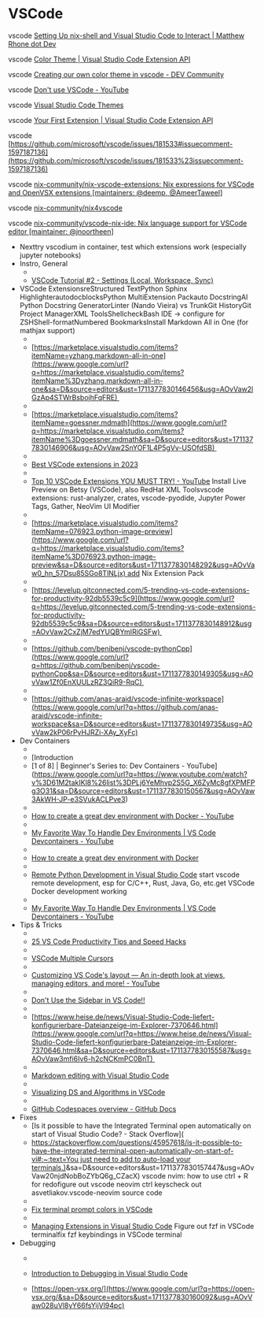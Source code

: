 # VSCode

vscode  [Setting Up nix-shell and Visual Studio Code to Interact | Matthew Rhone dot Dev](ghttps://matthewrhone.dev/nixos-vscode-environment)

vscode [Color Theme | Visual Studio Code Extension API](ghttps://code.visualstudio.com/api/extension-guides/color-theme%23create-a-new-color-theme)

vscode [Creating our own color theme in vscode - DEV Community](ghttps://dev.to/vinaybommana7/creating-our-own-color-theme-in-vscode-2b9m)

vscode [Don't use VSCode - YouTube](ghttps://www.youtube.com/watch?v%3DGUovhZYNO-M%26t%3D1625s)

vscode [Visual Studio Code Themes](ghttps://code.visualstudio.com/docs/getstarted/themes)

vscode [Your First Extension | Visual Studio Code Extension API](ghttps://code.visualstudio.com/api/get-started/your-first-extension)

vscode [https://github.com/microsoft/vscode/issues/181533#issuecomment-1597187136](https://github.com/microsoft/vscode/issues/181533%23issuecomment-1597187136)

vscode [nix-community/nix-vscode-extensions: Nix expressions for VSCode and OpenVSX extensions [maintainers: @deemp, @AmeerTaweel]](ghttps://github.com/nix-community/nix-vscode-extensions)

vscode [nix-community/nix4vscode](ghttps://github.com/nix-community/nix4vscode)

vscode [nix-community/vscode-nix-ide: Nix language support for VSCode editor [maintainer: @jnoortheen]](https://github.com/nix-community/vscode-nix-ide)


* Nexttry vscodium in container, test which extensions work (especially jupyter notebooks)
* Instro, General 
    * [](https://www.google.com/url?q=https://youtu.be/rIa2UeMDXIg&sa=D&source=editors&ust=1711377830145454&usg=AOvVaw2_98xpxtFVFgkrDEZ1JB2j)
    * [VSCode Tutorial #2 - Settings (Local, Workspace, Sync)](https://www.google.com/url?q=https://youtu.be/rIa2UeMDXIg&sa=D&source=editors&ust=1711377830145756&usg=AOvVaw3xZyxDYJxI5-oIFA9aLdqE)
* VSCode ExtensionsreStructured TextPython Sphinx HighlighterautodocblocksPython MultiExtension Packauto DocstringAI Python Docstring GeneratorLinter (Nando Vieira) vs TrunkGit HistoryGit Project ManagerXML ToolsShellcheckBash IDE → configure for ZSHShell-formatNumbered BookmarksInstall Markdown All in One (for mathjax support) 
    * [](https://www.google.com/url?q=https://marketplace.visualstudio.com/items?itemName%3Dyzhang.markdown-all-in-one&sa=D&source=editors&ust=1711377830146190&usg=AOvVaw2mYhElK0ztQS1RJh3sbprt)
    * [https://marketplace.visualstudio.com/items?itemName=yzhang.markdown-all-in-one](https://www.google.com/url?q=https://marketplace.visualstudio.com/items?itemName%3Dyzhang.markdown-all-in-one&sa=D&source=editors&ust=1711377830146456&usg=AOvVaw2lGzAp4STWrBsbojhFqFRE) 
    * [](https://www.google.com/url?q=https://marketplace.visualstudio.com/items?itemName%3Dgoessner.mdmath&sa=D&source=editors&ust=1711377830146684&usg=AOvVaw3hMNibGP9iaDOFSOR83h9i)
    * [https://marketplace.visualstudio.com/items?itemName=goessner.mdmath](https://www.google.com/url?q=https://marketplace.visualstudio.com/items?itemName%3Dgoessner.mdmath&sa=D&source=editors&ust=1711377830146906&usg=AOvVaw2SnYOF1L4P5gVv-USOfdSB) 
    * [](https://www.google.com/url?q=https://youtu.be/DNf6Bu7z4vw&sa=D&source=editors&ust=1711377830147103&usg=AOvVaw3JuGsDVRCsxs9eddiL-0zs)
    * [Best VSCode extensions in 2023](https://www.google.com/url?q=https://youtu.be/DNf6Bu7z4vw&sa=D&source=editors&ust=1711377830147319&usg=AOvVaw21vGrSRIIN1E1IKLiPJ0QE) 
    * [](https://www.google.com/url?q=https://www.youtube.com/watch?v%3DA2g4IwtAX_I&sa=D&source=editors&ust=1711377830147545&usg=AOvVaw1p9x2M9xnlZ78s15XbIPvY)
    * [Top 10 VSCode Extensions YOU MUST TRY! - YouTube](https://www.google.com/url?q=https://www.youtube.com/watch?v%3DA2g4IwtAX_I&sa=D&source=editors&ust=1711377830147755&usg=AOvVaw23tRYR4QweLvH0EJKTXRqr) Install Live Preview on Betsy (VSCode), also RedHat XML Toolsvscode extensions: rust-analyzer, crates, vscode-pyodide, Jupyter Power Tags, Gather, NeoVim UI Modifier 
    * [](https://www.google.com/url?q=https://marketplace.visualstudio.com/items?itemName%3D076923.python-image-preview&sa=D&source=editors&ust=1711377830148020&usg=AOvVaw2AoDtoBUzpQGeJ18_dDBmP)
    * [https://marketplace.visualstudio.com/items?itemName=076923.python-image-preview](https://www.google.com/url?q=https://marketplace.visualstudio.com/items?itemName%3D076923.python-image-preview&sa=D&source=editors&ust=1711377830148292&usg=AOvVaw0_hn_57Dsu85SGo8TlNLjx) add Nix Extension Pack 
    * [](https://www.google.com/url?q=https://levelup.gitconnected.com/5-trending-vs-code-extensions-for-productivity-92db5539c5c9&sa=D&source=editors&ust=1711377830148652&usg=AOvVaw1pfXgOD1gZivEFcVVbWObd)
    * [https://levelup.gitconnected.com/5-trending-vs-code-extensions-for-productivity-92db5539c5c9](https://www.google.com/url?q=https://levelup.gitconnected.com/5-trending-vs-code-extensions-for-productivity-92db5539c5c9&sa=D&source=editors&ust=1711377830148912&usg=AOvVaw2CxZjM7edYUQBYmIRiGSFw) 
    * [](https://www.google.com/url?q=https://github.com/benibenj/vscode-pythonCpp&sa=D&source=editors&ust=1711377830149106&usg=AOvVaw1T1UQ5hqXttoE_j3PkL2zY)
    * [https://github.com/benibenj/vscode-pythonCpp](https://www.google.com/url?q=https://github.com/benibenj/vscode-pythonCpp&sa=D&source=editors&ust=1711377830149305&usg=AOvVaw1Zf0EnXUULzRZ3QiR9-RqC) 
    * [](https://www.google.com/url?q=https://github.com/anas-araid/vscode-infinite-workspace&sa=D&source=editors&ust=1711377830149529&usg=AOvVaw0cZCl_uP-eYv9BneCW-6AL)
    * [https://github.com/anas-araid/vscode-infinite-workspace](https://www.google.com/url?q=https://github.com/anas-araid/vscode-infinite-workspace&sa=D&source=editors&ust=1711377830149735&usg=AOvVaw2kP06rPyHJRZi-XAy_XyFc)
* Dev Containers 
    * [](https://www.google.com/url?q=https://www.youtube.com/watch?v%3D61M2takIKl8%26list%3DPLj6YeMhvp2S5G_X6ZyMc8gfXPMFPg3O31&sa=D&source=editors&ust=1711377830150186&usg=AOvVaw0iejLfnErg-WX9R1QjUTlL)
    * [Introduction 
    * [1 of 8] | Beginner's Series to: Dev Containers - YouTube](https://www.google.com/url?q=https://www.youtube.com/watch?v%3D61M2takIKl8%26list%3DPLj6YeMhvp2S5G_X6ZyMc8gfXPMFPg3O31&sa=D&source=editors&ust=1711377830150567&usg=AOvVaw3AkWH-JP-e3SVukACLPve3) 
    * [](https://www.google.com/url?q=https://www.youtube.com/watch?v%3D0H2miBK_gAk&sa=D&source=editors&ust=1711377830150792&usg=AOvVaw0koHxF11Xcb6Z05gc1nTG9)
    * [How to create a great dev environment with Docker - YouTube](https://www.google.com/url?q=https://www.youtube.com/watch?v%3D0H2miBK_gAk&sa=D&source=editors&ust=1711377830151024&usg=AOvVaw23Oncw9tilSQT7MnYFUUjM) 
    * [](https://www.google.com/url?q=https://www.youtube.com/watch?v%3DSDa3v4Quj7Y&sa=D&source=editors&ust=1711377830151312&usg=AOvVaw1OPLwf4cLw0J2Hb_y78utZ)
    * [My Favorite Way To Handle Dev Environments | VS Code Devcontainers - YouTube](https://www.google.com/url?q=https://www.youtube.com/watch?v%3DSDa3v4Quj7Y&sa=D&source=editors&ust=1711377830151543&usg=AOvVaw0oz0OXGNwLvRG2drMEdoJo) 
    * [](https://www.google.com/url?q=https://youtu.be/0H2miBK_gAk&sa=D&source=editors&ust=1711377830151733&usg=AOvVaw3ThZ6WSY0cxiMk2f_GaXon)
    * [How to create a great dev environment with Docker](https://www.google.com/url?q=https://youtu.be/0H2miBK_gAk&sa=D&source=editors&ust=1711377830151913&usg=AOvVaw1p_BMMLt29mQUZsGoUV_sU) 
    * [](https://www.google.com/url?q=https://devblogs.microsoft.com/python/remote-python-development-in-visual-studio-code/&sa=D&source=editors&ust=1711377830152140&usg=AOvVaw3GB-IGqLAEPiwq13AhsSTl)
    * [Remote Python Development in Visual Studio Code](https://www.google.com/url?q=https://devblogs.microsoft.com/python/remote-python-development-in-visual-studio-code/&sa=D&source=editors&ust=1711377830152392&usg=AOvVaw0bYOZv3lsSpUNOASRkz_fX) start vscode remote development, esp for C/C++, Rust, Java, Go, etc.get VSCode Docker development working 
    * [](https://www.google.com/url?q=https://www.youtube.com/watch?v%3DSDa3v4Quj7Y&sa=D&source=editors&ust=1711377830152633&usg=AOvVaw3HOQf2iOSrIQQW56gRaasR)
    * [My Favorite Way To Handle Dev Environments | VS Code Devcontainers - YouTube](https://www.google.com/url?q=https://www.youtube.com/watch?v%3DSDa3v4Quj7Y&sa=D&source=editors&ust=1711377830152929&usg=AOvVaw0qAfEmPJ0CwMCqKQVb_uri)
* Tips & Tricks 
    * [](https://www.google.com/url?q=https://youtu.be/ifTF3ags0XI&sa=D&source=editors&ust=1711377830153416&usg=AOvVaw1N3XaOt1BcBdIZeubUMLRV)
    * [25 VS Code Productivity Tips and Speed Hacks](https://www.google.com/url?q=https://youtu.be/ifTF3ags0XI&sa=D&source=editors&ust=1711377830153693&usg=AOvVaw2O2vGsXcb4_Z9LTevhkdH_) 
    * [](https://www.google.com/url?q=https://www.youtube.com/shorts/zDiJpqVbszk&sa=D&source=editors&ust=1711377830153913&usg=AOvVaw3-g3N1YpaVk3rGVKDOQGAc)
    * [VSCode Multiple Cursors](https://www.google.com/url?q=https://www.youtube.com/shorts/zDiJpqVbszk&sa=D&source=editors&ust=1711377830154156&usg=AOvVaw2XkTLGWMcjGIaVQaMMll6n) 
    * [](https://www.google.com/url?q=https://www.youtube.com/watch?v%3DVXlBX8uLE3A&sa=D&source=editors&ust=1711377830154455&usg=AOvVaw3t2el1UJI6LE8FfJc_ar4h)
    * [Customizing VS Code's layout — An in-depth look at views, managing editors, and more! - YouTube](https://www.google.com/url?q=https://www.youtube.com/watch?v%3DVXlBX8uLE3A&sa=D&source=editors&ust=1711377830154689&usg=AOvVaw1UHWGmTGYYA5Z4JJu3y5-j) 
    * [](https://www.google.com/url?q=https://youtu.be/s3H6PmB4SZ4&sa=D&source=editors&ust=1711377830154870&usg=AOvVaw3jujzdcM2UQQlaiTV7inYP)
    * [Don't Use the Sidebar in VS Code!!](https://www.google.com/url?q=https://youtu.be/s3H6PmB4SZ4&sa=D&source=editors&ust=1711377830155056&usg=AOvVaw1Yia0E0CbODcjQnfzi0yte) 
    * [](https://www.google.com/url?q=https://www.heise.de/news/Visual-Studio-Code-liefert-konfigurierbare-Dateianzeige-im-Explorer-7370646.html&sa=D&source=editors&ust=1711377830155303&usg=AOvVaw1kKil4OGe2BderSZmVYJ7n)
    * [https://www.heise.de/news/Visual-Studio-Code-liefert-konfigurierbare-Dateianzeige-im-Explorer-7370646.html](https://www.google.com/url?q=https://www.heise.de/news/Visual-Studio-Code-liefert-konfigurierbare-Dateianzeige-im-Explorer-7370646.html&sa=D&source=editors&ust=1711377830155587&usg=AOvVaw3mfi6Iv6-h2cNCKmPC0BnT) 
    * [](https://www.google.com/url?q=https://code.visualstudio.com/docs/languages/markdown&sa=D&source=editors&ust=1711377830155842&usg=AOvVaw0AMes1ngBeoWCDCD99IJaC)
    * [Markdown editing with Visual Studio Code](https://www.google.com/url?q=https://code.visualstudio.com/docs/languages/markdown&sa=D&source=editors&ust=1711377830156061&usg=AOvVaw3JLBMKZLjBORwjto5yp15H) 
    * [](https://www.google.com/url?q=https://www.youtube.com/watch?v%3DElbGMWA6wA4&sa=D&source=editors&ust=1711377830156252&usg=AOvVaw0dWfeyC0BmYhCGBHHIyatC)
    * [Visualizing DS and Algorithms in VSCode](https://www.google.com/url?q=https://www.youtube.com/watch?v%3DElbGMWA6wA4&sa=D&source=editors&ust=1711377830156487&usg=AOvVaw2Ir6AHv2mDoEXG_FVIU1_7) 
    * [](https://www.google.com/url?q=https://docs.github.com/en/codespaces/overview&sa=D&source=editors&ust=1711377830156739&usg=AOvVaw1oK5DWnFoKpoOGsuZLcEaw)
    * [GitHub Codespaces overview - GitHub Docs](https://www.google.com/url?q=https://docs.github.com/en/codespaces/overview&sa=D&source=editors&ust=1711377830156938&usg=AOvVaw1s7kdlnZpLajyn0zDwxwBk)
* Fixes
    * [Is it possible to have the Integrated Terminal open automatically on start of Visual Studio Code? - Stack Overflow](
    * [https://stackoverflow.com/questions/45957618/is-it-possible-to-have-the-integrated-terminal-open-automatically-on-start-of-vi#:~:text=You just need to add,to auto-load your terminals.)](https://www.google.com/url?q=https://stackoverflow.com/questions/45957618/is-it-possible-to-have-the-integrated-terminal-open-automatically-on-start-of-vi%23:~:text%3DYou%2520just%2520need%2520to%2520add,to%2520auto%252Dload%2520your%2520terminals.)&sa=D&source=editors&ust=1711377830157447&usg=AOvVaw20njdNobBoZYbQ6g_CZacX) vscode nvim: how to use ctrl + R for redofigure out vscode neovim ctrl keyscheck out asvetliakov.vscode-neovim source code 
    * [](https://www.google.com/url?q=https://www.google.com/search?q%3Dzsh%2Bterminal%2Bprompt%2Bcolors%2Bnot%2Bworking%2Bin%2BVSCode%26client%3Dubuntu%26hs%3DdlZ%26channel%3Dfs%26sxsrf%3DALiCzsZZCwxgodrFNiqLeJN_GFAwtxkGxA%253A1651735461970%26ei%3DpXtzYqrrOszekgWOnoPADg%26ved%3D0ahUKEwjq0eSL6sf3AhVMr6QKHQ7PAOgQ4dUDCA0%26uact%3D5%26oq%3Dzsh%2Bterminal%2Bprompt%2Bcolors%2Bnot%2Bworking%2Bin%2BVSCode%26gs_lcp%3DCgdnd3Mtd2l6EAMyBAgAEEcyBAgAEEcyBAgAEEcyBAgAEEcyBAgAEEcyBAgAEEcyBAgAEEcyBAgAEEc6BwgAEEcQsANKBAhBGABKBAhGGABQ1QVY1QVg1QZoAXACeACAAQCIAQCSAQCYAQCgAQHIAQjAAQE%26sclient%3Dgws-wiz&sa=D&source=editors&ust=1711377830157993&usg=AOvVaw1z1wdWaVTEF1iTxHfXTIio)
    * [Fix terminal prompt colors in VSCode](https://www.google.com/url?q=https://www.google.com/search?q%3Dzsh%2Bterminal%2Bprompt%2Bcolors%2Bnot%2Bworking%2Bin%2BVSCode%26client%3Dubuntu%26hs%3DdlZ%26channel%3Dfs%26sxsrf%3DALiCzsZZCwxgodrFNiqLeJN_GFAwtxkGxA%253A1651735461970%26ei%3DpXtzYqrrOszekgWOnoPADg%26ved%3D0ahUKEwjq0eSL6sf3AhVMr6QKHQ7PAOgQ4dUDCA0%26uact%3D5%26oq%3Dzsh%2Bterminal%2Bprompt%2Bcolors%2Bnot%2Bworking%2Bin%2BVSCode%26gs_lcp%3DCgdnd3Mtd2l6EAMyBAgAEEcyBAgAEEcyBAgAEEcyBAgAEEcyBAgAEEcyBAgAEEcyBAgAEEcyBAgAEEc6BwgAEEcQsANKBAhBGABKBAhGGABQ1QVY1QVg1QZoAXACeACAAQCIAQCSAQCYAQCgAQHIAQjAAQE%26sclient%3Dgws-wiz&sa=D&source=editors&ust=1711377830158631&usg=AOvVaw2PwcBQaRdf-VefWOjAWcSt) 
    * [](https://www.google.com/url?q=https://code.visualstudio.com/docs/editor/extension-marketplace%23_workspace-recommended-extensions&sa=D&source=editors&ust=1711377830158967&usg=AOvVaw3jNUVyilBCNHAqMSeII-RX)
    * [Managing Extensions in Visual Studio Code](https://www.google.com/url?q=https://code.visualstudio.com/docs/editor/extension-marketplace%23_workspace-recommended-extensions&sa=D&source=editors&ust=1711377830159214&usg=AOvVaw1AjZRsTX-An_mIJtmucwfe) Figure out fzf in VSCode terminalfix fzf keybindings in VSCode terminal
* Debugging 
    * [](https://www.google.com/url?q=https://code.visualstudio.com/docs/introvideos/debugging&sa=D&source=editors&ust=1711377830159605&usg=AOvVaw3tHbmsyCbcBRyiMxbLXzfe)
    * [Introduction to Debugging in Visual Studio Code](https://www.google.com/url?q=https://code.visualstudio.com/docs/introvideos/debugging&sa=D&source=editors&ust=1711377830159819&usg=AOvVaw2JpsSuYuCk5boSDuKunLQc)


    * [https://open-vsx.org/](https://www.google.com/url?q=https://open-vsx.org/&sa=D&source=editors&ust=1711377830160092&usg=AOvVaw028uVl8yY66fsYijVl94pc)
